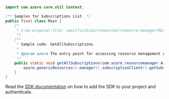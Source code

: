 ```java
import com.azure.core.util.Context;

/** Samples for Subscriptions List. */
public final class Main {
    /*
     * x-ms-original-file: specification/resources/resource-manager/Microsoft.Resources/stable/2021-01-01/examples/GetSubscriptions.json
     */
    /**
     * Sample code: GetAllSubscriptions.
     *
     * @param azure The entry point for accessing resource management APIs in Azure.
     */
    public static void getAllSubscriptions(com.azure.resourcemanager.AzureResourceManager azure) {
        azure.genericResources().manager().subscriptionClient().getSubscriptions().list(Context.NONE);
    }
}
```

Read the [SDK documentation](https://github.com/Azure/azure-sdk-for-java/blob/azure-resourcemanager_2.15.0/sdk/resourcemanager/azure-resourcemanager/README.md) on how to add the SDK to your project and authenticate.

